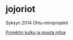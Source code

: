 jojoriot
========

Syksyn 2014 Ohtu-miniprojekti

[Projektin kulku ja muuta infoa](https://github.com/jllang/jojoriot/wiki)